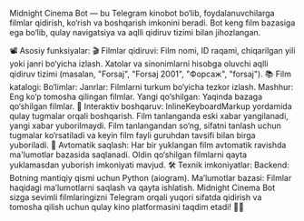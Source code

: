 
Midnight Cinema Bot — bu Telegram kinobot bo‘lib, foydalanuvchilarga filmlar qidirish, ko‘rish va boshqarish imkonini beradi. Bot keng film bazasiga ega bo‘lib, qulay navigatsiya va aqlli qidiruv tizimi bilan jihozlangan.

📽️ Asosiy funksiyalar:
🎬 Filmlar qidiruvi:
Film nomi, ID raqami, chiqarilgan yili yoki janri bo‘yicha izlash.
Xatolar va sinonimlarni hisobga oluvchi aqlli qidiruv tizimi (masalan, "Forsaj", "Forsaj 2001", "Форсаж", "forsaj").
📚 Film katalogi:
Bo‘limlar:
Janrlar: Filmlarni turkum bo‘yicha tezkor izlash.
Mashhur: Eng ko‘p tomosha qilingan filmlar.
Yangi qo‘shilgan: Yaqinda bazaga qo‘shilgan filmlar.
🔧 Interaktiv boshqaruv:
InlineKeyboardMarkup yordamida qulay tugmalar orqali boshqarish.
Film tanlanganda eski xabar yangilanadi, yangi xabar yuborilmaydi.
Film tanlangandan so‘ng, sifatni tanlash uchun tugmalar ko‘rsatiladi va keyin film fayli guruhdan tavsifi bilan birga yuboriladi.
📂 Avtomatik saqlash:
Har bir yuklangan film avtomatik ravishda ma'lumotlar bazasida saqlanadi.
Oldin qo‘shilgan filmlarni qayta yuklamasdan yuborish imkoniyati mavjud.
🛠️ Texnik imkoniyatlar:
Backend: Botning mantiqiy qismi uchun Python (aiogram).
Ma’lumotlar bazasi: Filmlar haqidagi ma’lumotlarni saqlash va qayta ishlatish.
Midnight Cinema Bot sizga sevimli filmlaringizni Telegram orqali yuqori sifatda qidirish va tomosha qilish uchun qulay kino platformasini taqdim etadi! 🎥🍿



